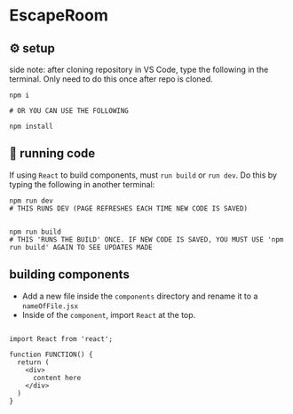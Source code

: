 # EscapeRoom

## :gear: setup
side note: after cloning repository in VS Code, type the following in the terminal. Only need to do this once after repo is cloned.

```shell
npm i

# OR YOU CAN USE THE FOLLOWING

npm install
```

## :running: running code

If using `React` to build components, must `run build` or `run dev`. Do this by typing the following in another terminal:
```shell
npm run dev
# THIS RUNS DEV (PAGE REFRESHES EACH TIME NEW CODE IS SAVED)


npm run build
# THIS 'RUNS THE BUILD' ONCE. IF NEW CODE IS SAVED, YOU MUST USE 'npm run build' AGAIN TO SEE UPDATES MADE
```
## building components

- Add a new file inside the `components` directory and rename it to a `nameOfFile.jsx`
- Inside of the `component`, import `React` at the top.

```shell

import React from 'react';

function FUNCTION() {
  return (
    <div>
      content here
    </div>
  )
}

```
